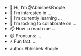- 👋 Hi, I’m @AbhishekBhople
- 👀 I’m interested in ...
- 🌱 I’m currently learning ...
- 💞️ I’m looking to collaborate on ...
- 📫 How to reach me ...
- 😄 Pronouns: ...
- ⚡ Fun fact: ...
- author Abhishek Bhople
<!---
AbhishekBhople/AbhishekBhople is a ✨ special ✨ repository because its `README.md` (this file) appears on your GitHub profile.
You can click the Preview link to take a look at your changes.
--->
